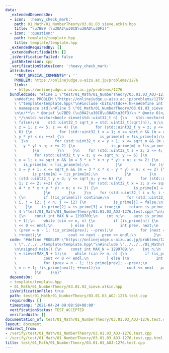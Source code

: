 ```yaml
---
data:
  _extendedDependsOn:
  - icon: ':heavy_check_mark:'
    path: 01_Math/01_NumberTheory/03.01.03_sieve.atkin.hpp
    title: "\u7BE9 (\u30A2\u30C8\u30AD\u30F3)"
  - icon: ':question:'
    path: template/template.hpp
    title: template/template.hpp
  _extendedRequiredBy: []
  _extendedVerifiedWith: []
  _isVerificationFailed: false
  _pathExtension: cpp
  _verificationStatusIcon: ':heavy_check_mark:'
  attributes:
    '*NOT_SPECIAL_COMMENTS*': ''
    PROBLEM: https://onlinejudge.u-aizu.ac.jp/problems/1276
    links:
    - https://onlinejudge.u-aizu.ac.jp/problems/1276
  bundledCode: "#line 1 \"test/01_Math/01_NumberTheory/03.01.03_AOJ-1276.test.cpp\"\
    \n#define PROBLEM \"https://onlinejudge.u-aizu.ac.jp/problems/1276\"\n#line 1\
    \ \"template/template.hpp\"\n#include <bits/stdc++.h>\n#define int int64_t\nusing\
    \ namespace std;\n#line 5 \"01_Math/01_NumberTheory/03.01.03_sieve.atkin.hpp\"\
    \n\n/**\n * @brief \u7BE9 (\u30A2\u30C8\u30AD\u30F3)\n * @note O(n/log(log(n)))\n\
    \ */\nstd::vector<bool> sieve(std::uint32_t n) {\n    std::vector<bool> is_prime(n,\
    \ false);\n    std::uint32_t sqrt_n = std::uint32_t(sqrt(n)), m;\n    for (std::uint32_t\
    \ z = 1; z <= 5; z += 4) {\n        for (std::uint32_t y = z; y <= sqrt_n; y +=\
    \ 6) {\n            for (std::uint32_t x = 1; x <= sqrt_n && (m = 4 * x * x +\
    \ y * y) < n; ++x) {\n                is_prime[m] = !is_prime[m];\n          \
    \  }\n            for (std::uint32_t x = y + 1; x <= sqrt_n && (m = 3 * x * x\
    \ - y * y) < n; x += 2) {\n                is_prime[m] = !is_prime[m];\n     \
    \       }\n        }\n    }\n    for (std::uint32_t z = 2; z <= 4; z += 2) {\n\
    \        for (std::uint32_t y = z; y <= sqrt_n; y += 6) {\n            for (std::uint32_t\
    \ x = 1; x <= sqrt_n && (m = 3 * x * x + y * y) < n; x += 2) {\n             \
    \   is_prime[m] = !is_prime[m];\n            }\n            for (std::uint32_t\
    \ x = y + 1; x <= sqrt_n && (m = 3 * x * x - y * y) < n; x += 2) {\n         \
    \       is_prime[m] = !is_prime[m];\n            }\n        }\n    }\n    for\
    \ (std::uint32_t y = 3; y <= sqrt_n; y += 6) {\n        for (std::uint32_t z =\
    \ 1; z <= 2; ++z) {\n            for (std::uint32_t x = z; x <= sqrt_n && (m =\
    \ 4 * x * x + y * y) < n; x += 3) {\n                is_prime[m] = !is_prime[m];\n\
    \            }\n        }\n    }\n    for (std::uint32_t i = 5; i < sqrt_n; ++i)\
    \ {\n        if (!is_prime[i]) continue;\n        for (std::uint32_t i2 = i *\
    \ i, j = i2; j < n; j += i2) {\n            is_prime[j] = false;\n        }\n\
    \    }\n    is_prime[2] = is_prime[3] = true;\n    return is_prime;\n}\n#line\
    \ 4 \"test/01_Math/01_NumberTheory/03.01.03_AOJ-1276.test.cpp\"\n\nsigned main()\
    \ {\n    const int MAX_N = 1299709;\n    int n;\n    auto is_prime = sieve(MAX_N\
    \ + 1);\n    while (cin >> n, n) {\n        if (is_prime[n]) {\n            cout\
    \ << 0 << endl;\n        } else {\n            int prev, next;\n            for\
    \ (prev = n - 1; !is_prime[prev]; --prev);\n            for (next = n + 1; !is_prime[next];\
    \ ++next);\n            cout << next - prev << endl;\n        }\n    }\n}\n"
  code: "#define PROBLEM \"https://onlinejudge.u-aizu.ac.jp/problems/1276\"\n#include\
    \ \"../../../template/template.hpp\"\n#include \"../../../01_Math/01_NumberTheory/03.01.03_sieve.atkin.hpp\"\
    \n\nsigned main() {\n    const int MAX_N = 1299709;\n    int n;\n    auto is_prime\
    \ = sieve(MAX_N + 1);\n    while (cin >> n, n) {\n        if (is_prime[n]) {\n\
    \            cout << 0 << endl;\n        } else {\n            int prev, next;\n\
    \            for (prev = n - 1; !is_prime[prev]; --prev);\n            for (next\
    \ = n + 1; !is_prime[next]; ++next);\n            cout << next - prev << endl;\n\
    \        }\n    }\n}"
  dependsOn:
  - template/template.hpp
  - 01_Math/01_NumberTheory/03.01.03_sieve.atkin.hpp
  isVerificationFile: true
  path: test/01_Math/01_NumberTheory/03.01.03_AOJ-1276.test.cpp
  requiredBy: []
  timestamp: '2021-04-24 09:08:58+00:00'
  verificationStatus: TEST_ACCEPTED
  verifiedWith: []
documentation_of: test/01_Math/01_NumberTheory/03.01.03_AOJ-1276.test.cpp
layout: document
redirect_from:
- /verify/test/01_Math/01_NumberTheory/03.01.03_AOJ-1276.test.cpp
- /verify/test/01_Math/01_NumberTheory/03.01.03_AOJ-1276.test.cpp.html
title: test/01_Math/01_NumberTheory/03.01.03_AOJ-1276.test.cpp
---
```

